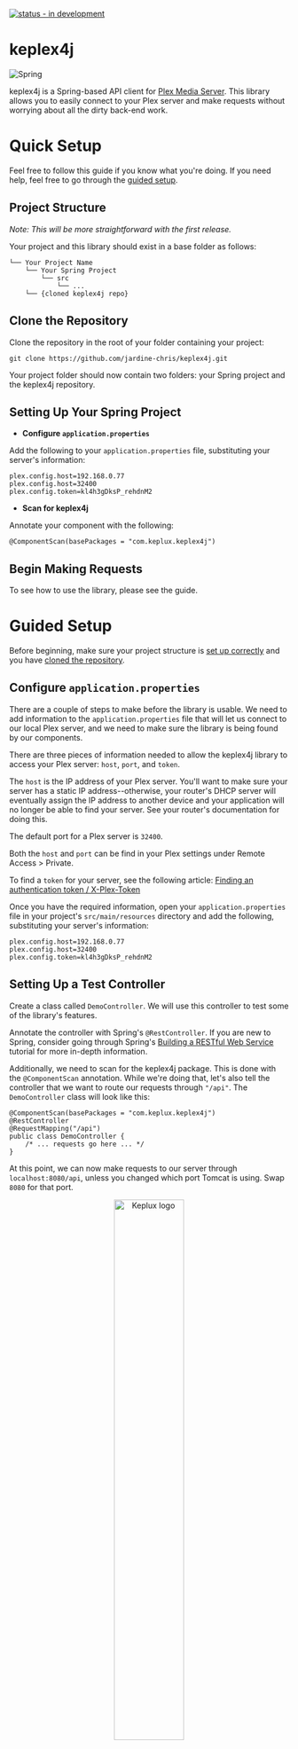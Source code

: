 [![status - in development](https://img.shields.io/badge/progress-in_development-fbcd04)](https://)

# keplex4j
![Spring](https://img.shields.io/badge/spring-%236DB33F.svg?style=for-the-badge&logo=spring&logoColor=white)

keplex4j is a Spring-based API client for [Plex Media Server](https://plex.tv). This library allows you to easily connect to your Plex server and make requests without worrying about all the dirty back-end work.

# Quick Setup
Feel free to follow this guide if you know what you're doing. If you need help, feel free to go through the [guided setup](#Guided-Setup).

## Project Structure
_Note: This will be more straightforward with the first release._

Your project and this library should exist in a base folder as follows:
```
└── Your Project Name
    └── Your Spring Project
        └── src
            └── ...
    └── {cloned keplex4j repo}
```

## Clone the Repository
Clone the repository in the root of your folder containing your project:
```
git clone https://github.com/jardine-chris/keplex4j.git
```

Your project folder should now contain two folders: your Spring project and the keplex4j repository.

## Setting Up Your Spring Project
- **Configure `application.properties`**

Add the following to your `application.properties` file, substituting your server's information:
```
plex.config.host=192.168.0.77
plex.config.host=32400
plex.config.token=kl4h3gDksP_rehdnM2
```

- **Scan for keplex4j**

Annotate your component with the following:
```
@ComponentScan(basePackages = "com.keplux.keplex4j")
```

## Begin Making Requests
To see how to use the library, please see the guide.

# Guided Setup
Before beginning, make sure your project structure is [set up correctly](#Project-Structure) and you have [cloned the repository](#Clone-the-Repository).

## Configure `application.properties`
There are a couple of steps to make before the library is usable. We need to add information to the `application.properties` file that will let us connect to our local Plex server, and we need to make sure the library is being found by our components.

There are three pieces of information needed to allow the keplex4j library to access your Plex server: `host`, `port`, and `token`.

The `host` is the IP address of your Plex server. You'll want to make sure your server has a static IP address--otherwise, your router's DHCP server will eventually assign the IP address to another device and your application will no longer be able to find your server. See your router's documentation for doing this.

The default port for a Plex server is `32400`.

Both the `host` and `port` can be find in your Plex settings under Remote Access > Private.

To find a `token` for your server, see the following article: [Finding an authentication token / X-Plex-Token](https://support.plex.tv/articles/204059436-finding-an-authentication-token-x-plex-token/)

Once you have the required information, open your `application.properties` file in your project's `src/main/resources` directory and add the following, substituting your server's information:
```
plex.config.host=192.168.0.77
plex.config.host=32400
plex.config.token=kl4h3gDksP_rehdnM2
```

## Setting Up a Test Controller
Create a class called `DemoController`. We will use this controller to test some of the library's features.

Annotate the controller with Spring's `@RestController`. If you are new to Spring, consider going through Spring's [Building a RESTful Web Service](https://spring.io/guides/gs/rest-service/) tutorial for more in-depth information.

Additionally, we need to scan for the keplex4j package. This is done with the `@ComponentScan` annotation. While we're doing that, let's also tell the controller that we want to route our requests through `"/api"`. The `DemoController` class will look like this:

```
@ComponentScan(basePackages = "com.keplux.keplex4j")
@RestController
@RequestMapping("/api")
public class DemoController {
    /* ... requests go here ... */
}
```

At this point, we can now make requests to our server through `localhost:8080/api`, unless you changed which port Tomcat is using. Swap `8080` for that port.

<div align="center">
    <img src="https://i.imgur.com/QXdyHgz.png" alt="Keplux logo" width="50%" height="auto" /><br />
    <hr />
    <a href="https://www.linkedin.com/in/chris-jardine/">
        <img src="https://cdn2.iconfinder.com/data/icons/social-media-2285/512/1_Linkedin_unofficial_colored_svg-128.png" alt="LinkedIn logo" width="48" height="48" />
    </a>
    <span>&nbsp;&nbsp;&nbsp;&nbsp;&nbsp;</span>
    <a href="https://github.com/jardine-chris">
        <img src="https://cdn4.iconfinder.com/data/icons/social-media-logos-6/512/71-github-128.png" alt="GitHub logo" width="48" height="48" />
    </a>
    <span>&nbsp;&nbsp;&nbsp;&nbsp;&nbsp;</span>
    <a href="https://twitter.com/chrisjavadev">
        <img src="https://cdn2.iconfinder.com/data/icons/social-media-2285/512/1_Twitter3_colored_svg-128.png" alt="Twitter logo" width="48" height="48" />
    </a>
</div>

